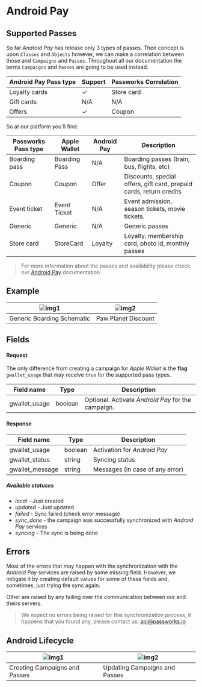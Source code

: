 Android Pay
================


Supported Passes
------------


So far *Android Pay* has release only 3 types of passes. Their concept is upon `Classes` and
`Objects` however, we can make a correlation between those and `Campaigns` and `Passes`.
Throughout all our documentation the terms `Campaigns` and `Passes` are going to be used instead.

| Android Pay Pass type     | Support    | Passworks Correlation     |
|---------------|------------|-----------------|
| Loyalty cards | &#10003;   | Store card      |
| Gift cards    | N/A        | N/A             |
| Offers        | &#10003;   | Coupon          |

So at our platform you'll find:

| Passworks Pass type     | Apple Wallet         | Android Pay | Description |
|---------------|----------------------|-------------|-------------|
| Boarding pass |  Boarding Pass       |  N/A        | Boarding passes (train, bus, flights, etc) |
| Coupon        |  Coupon              |  Offer      | Discounts, special offers, gift card, prepaid cards, return credits |
| Event ticket  |  Event Ticket        |  N/A        | Event admission, season tickets, movie tickets. |
| Generic       |  Generic             |  N/A        | Generic passes |
| Store card    |  StoreCard           |  Loyalty    | Loyalty, membership card, photo id, monthly passes|



> For more information about the passes and availability please check our
> [Android Pay](http://help.passworks.io/introduction-android-pay/) documentation

Example
------------

| ![img1](https://raw.githubusercontent.com/passworks/passworks-api/master/v2/assets/images/android_pay/android_schema.png) | ![img2](https://raw.githubusercontent.com/passworks/passworks-api/master/v2/assets/images/android_pay/android-pay-pass.png) |
|---|---|
| Generic Boarding Schematic | Paw Planet Discount |



Fields
------------

#### Request

The only difference from creating a campaign for *Apple Wallet* is the **flag** `gwallet_usage`
that may receive `true` for the supported pass types.

|  Field name  | Type | Description  |
|-------------|------|-----------------------------------
| gwallet_usage | boolean | Optional. Activate *Android Pay* for the campaign.

#### Response


|  Field name  | Type | Description  |
|-------------|------|-----------------------------------
| gwallet_usage | boolean | Activation for *Android Pay*
| gwallet_status | string  | Syncing status
| gwallet_message | string  | Messages (in case of any error)


##### Available statuses


 * *local* - Just created
 * *updated* - Just updated
 * *failed* - Sync failed (check error message)
 * *sync_done* - the campaign was successfully synchronized with *Android Pay* services
 * *syncing* - The sync is being done


Errors
------------

Most of the errors that may happen with the synchronization with the *Android Pay* services
are raised by some missing field. However, we mitigate it by creating default values for some
of these fields and, sometimes, just trying the sync again.

Other are raised by any failing over the communication between our and theirs servers.

> We expect no errors being raised for this synchronization process, if happens that you found
> any, please contact us: api@passworks.io


Android Lifecycle
------------


| ![img1](https://raw.githubusercontent.com/passworks/passworks-api/master/v2/assets/images/android_pay/create_sequence.png) | ![img2](https://raw.githubusercontent.com/passworks/passworks-api/master/v2/assets/images/android_pay/update_sequence.png) |
|---|---|
| Creating Campaigns and Passes | Updating Campaigns and Passes |

